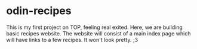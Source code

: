 # odin-recipes
This is my first project on TOP, feeling real exited.
Here, we are building basic recipes website.
The website will consist of a main index page which will have links to a few recipes. It won't look pretty. ;3